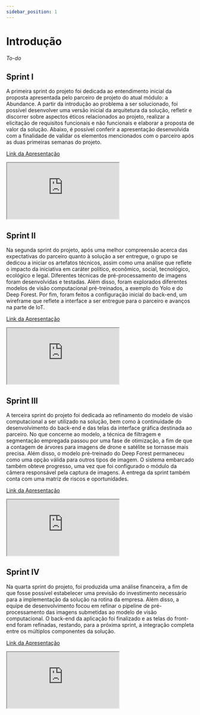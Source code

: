 ```yaml
---
sidebar_position: 1
---
```


# Introdução

_To-do_

## Sprint I

A primeira sprint do projeto foi dedicada ao entendimento inicial da proposta apresentada pelo parceiro de projeto do atual módulo: a Abundance. A partir da introdução ao problema a ser solucionado, foi possível desenvolver uma versão inicial da arquitetura da solução, refletir e discorrer sobre aspectos éticos relacionados ao projeto, realizar a elicitação de requisitos funcionais e não funcionais e elaborar a proposta de valor da solução. Abaixo, é possível conferir a apresentação desenvolvida com a finalidade de validar os elementos mencionados com o parceiro após as duas primeiras semanas do projeto.

[Link da Apresentação](https://www.canva.com/design/DAGNpmUOvWY/Gw6Dxmuhb92pNnTuBn0p7w/view?utm_content=DAGNpmUOvWY&utm_campaign=designshare&utm_medium=link&utm_source=editor)


<iframe loading="lazy"
    style={{ display: 'block', margin: 'auto', width: '100%', height: '66vh' }}
    src="https:&#x2F;&#x2F;www.canva.com&#x2F;design&#x2F;DAGNpmUOvWY&#x2F;sLBiKmd1eifRcLapwvwGMQ&#x2F;view?embed">
</iframe>

## Sprint II

Na segunda sprint do projeto, após uma melhor compreensão acerca das expectativas do parceiro quanto à solução a ser entregue, o grupo se dedicou a iniciar os artefatos técnicos, assim como uma análise que reflete o impacto da iniciativa em caráter político, econômico, social, tecnológico, ecológico e legal. Diferentes técnicas de pré-processamento de imagens foram desenvolvidas e testadas. Além disso, foram explorados diferentes modelos de visão computacional pré-treinados, a exemplo do Yolo e do Deep Forest. Por fim, foram feitos a configuração inicial do back-end, um wireframe que reflete a interface a ser entregue para o parceiro e avanços na parte de IoT.

[Link da Apresentação](https://www.canva.com/design/DAGOq_xx3ew/MySbNL7Xq7jQawBKOJSjwg/view?utm_content=DAGOq_xx3ew&utm_campaign=designshare&utm_medium=link&utm_source=editor)

<iframe loading="lazy"
    style={{ display: 'block', margin: 'auto', width: '100%', height: '66vh' }}
    src="https:&#x2F;&#x2F;www.canva.com&#x2F;design&#x2F;DAGOq_xx3ew&#x2F;CoKnZH9W0i4J-JkrzlFbrQ&#x2F;view?embed">
</iframe>

## Sprint III

A terceira sprint do projeto foi dedicada ao refinamento do modelo de visão computacional a ser utilizado na solução, bem como à continuidade do desenvolvimento do back-end e das telas da interface gráfica destinada ao parceiro. No que concerne ao modelo, a técnica de filtragem e segmentação empregada passou por uma fase de otimização, a fim de que a contagem de árvores para imagens de drone e satélite se tornasse mais precisa. Além disso, o modelo pré-treinado do Deep Forest permaneceu como uma opção válida para outros tipos de imagem. O sistema embarcado também obteve progresso, uma vez que foi configurado o módulo da câmera responsável pela captura de imagens. A entrega da sprint também conta com uma matriz de riscos e oportunidades.

[Link da Apresentação](https://www.canva.com/design/DAGQSCSuBtE/6tyOzo8CLOO-KwYEjYuZBQ/view?utm_content=DAGQSCSuBtE&utm_campaign=designshare&utm_medium=link&utm_source=editor)

<iframe loading="lazy"
    style={{ display: 'block', margin: 'auto', width: '100%', height: '66vh' }}
    src="https:&#x2F;&#x2F;www.canva.com&#x2F;design&#x2F;DAGQSCSuBtE&#x2F;k_o24i_FEs8oyepbN0qYOw&#x2F;view?embed">
</iframe>

## Sprint IV

Na quarta sprint do projeto, foi produzida uma análise financeira, a fim de que fosse possível estabelecer uma previsão do investimento necessário para a implementação da solução na rotina da empresa. Além disso, a equipe de desenvolvimento focou em refinar o pipeline de pré-processamento das imagens submetidas ao modelo de visão computacional. O back-end da aplicação foi finalizado e as telas do front-end foram refinadas, restando, para a próxima sprint, a integração completa entre os múltiplos componentes da solução.

[Link da Apresentação](https://www.canva.com/design/DAGR3VpNoA8/awAvnATskHF7mnkez3gPhg/view?utm_content=DAGR3VpNoA8&utm_campaign=designshare&utm_medium=link&utm_source=editor)

<iframe loading="lazy"
    style={{ display: 'block', margin: 'auto', width: '100%', height: '66vh' }}
    src="https://www.canva.com/design/DAGR3VpNoA8/28rJrZwGOn3LgoOFcpyXqQ/view?embed">
</iframe>

